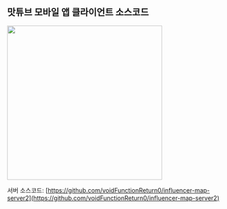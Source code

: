 ## 맛튜브 모바일 앱 클라이언트 소스코드

<img width="360" src="https://github.com/user-attachments/assets/c9ca9a16-c24b-4940-a5a1-593c5493e32e" />

서버 소스코드: [https://github.com/voidFunctionReturn0/influencer-map-server2](https://github.com/voidFunctionReturn0/influencer-map-server2)

